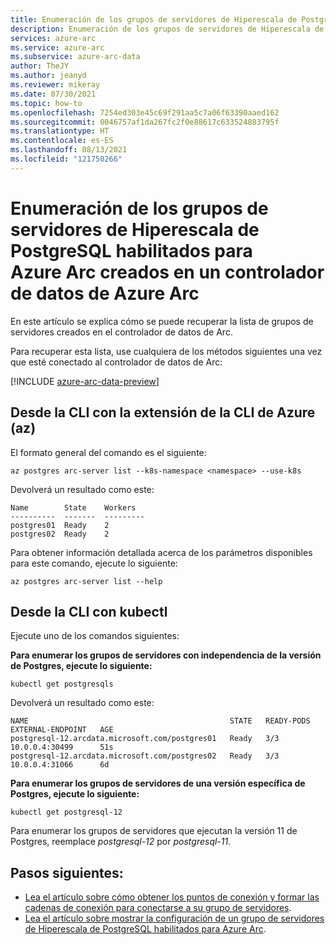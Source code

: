 ```yaml
---
title: Enumeración de los grupos de servidores de Hiperescala de PostgreSQL habilitados para Azure Arc creados en un controlador de datos de Azure Arc
description: Enumeración de los grupos de servidores de Hiperescala de PostgreSQL habilitados para Azure Arc creados en un controlador de datos de Azure Arc
services: azure-arc
ms.service: azure-arc
ms.subservice: azure-arc-data
author: TheJY
ms.author: jeanyd
ms.reviewer: mikeray
ms.date: 07/30/2021
ms.topic: how-to
ms.openlocfilehash: 7254ed303e45c69f291aa5c7a06f63390aaed162
ms.sourcegitcommit: 0046757af1da267fc2f0e88617c633524883795f
ms.translationtype: HT
ms.contentlocale: es-ES
ms.lasthandoff: 08/13/2021
ms.locfileid: "121750266"
---
```

# <a name="list-the-azure-arc-enabled-postgresql-hyperscale-server-groups-created-in-an-azure-arc-data-controller"></a>Enumeración de los grupos de servidores de Hiperescala de PostgreSQL habilitados para Azure Arc creados en un controlador de datos de Azure Arc

En este artículo se explica cómo se puede recuperar la lista de grupos de servidores creados en el controlador de datos de Arc.

Para recuperar esta lista, use cualquiera de los métodos siguientes una vez que esté conectado al controlador de datos de Arc:

[!INCLUDE [azure-arc-data-preview](../../../includes/azure-arc-data-preview.md)]

## <a name="from-cli-with-azure-cli-extension-az"></a>Desde la CLI con la extensión de la CLI de Azure (az)

El formato general del comando es el siguiente:
```azurecli
az postgres arc-server list --k8s-namespace <namespace> --use-k8s
```

Devolverá un resultado como este:
```console
Name        State    Workers
----------  -------  ---------
postgres01  Ready    2
postgres02  Ready    2
```
Para obtener información detallada acerca de los parámetros disponibles para este comando, ejecute lo siguiente:
```azurecli
az postgres arc-server list --help
```

## <a name="from-cli-with-kubectl"></a>Desde la CLI con kubectl
Ejecute uno de los comandos siguientes:

**Para enumerar los grupos de servidores con independencia de la versión de Postgres, ejecute lo siguiente:**
```console
kubectl get postgresqls
```
Devolverá un resultado como este:
```console
NAME                                             STATE   READY-PODS   EXTERNAL-ENDPOINT   AGE
postgresql-12.arcdata.microsoft.com/postgres01   Ready   3/3          10.0.0.4:30499      51s
postgresql-12.arcdata.microsoft.com/postgres02   Ready   3/3          10.0.0.4:31066      6d
```

**Para enumerar los grupos de servidores de una versión específica de Postgres, ejecute lo siguiente:**
```console
kubectl get postgresql-12
```

Para enumerar los grupos de servidores que ejecutan la versión 11 de Postgres, reemplace _postgresql-12_ por _postgresql-11_.

## <a name="next-steps"></a>Pasos siguientes:

* [Lea el artículo sobre cómo obtener los puntos de conexión y formar las cadenas de conexión para conectarse a su grupo de servidores](get-connection-endpoints-and-connection-strings-postgres-hyperscale.md).
* [Lea el artículo sobre mostrar la configuración de un grupo de servidores de Hiperescala de PostgreSQL habilitados para Azure Arc](show-configuration-postgresql-hyperscale-server-group.md).
